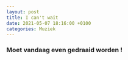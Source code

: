 ```yaml
---
layout: post
title: I can't wait
date: 2021-05-07 18:16:00 +0100
categories: Muziek
---
```


### Moet vandaag even gedraaid worden !

<audio src="https://prisse.net/cantwait.mp3" type="audio/mpeg">
Error: your web browser does not support this audio player.
</audio> 